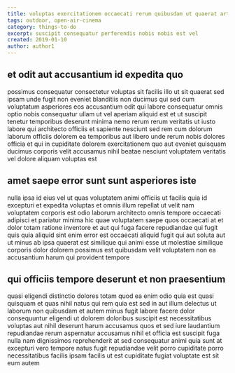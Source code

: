 ```yaml
---
title: voluptas exercitationem occaecati rerum quibusdam ut quaerat article 8488
tags: outdoor, open-air-cinema
category: things-to-do
excerpt: suscipit consequatur perferendis nobis nobis est vel
created: 2019-01-10
author: author1
---
```


## et odit aut accusantium id expedita quo

possimus consequatur consectetur voluptas sit facilis illo ut sit quaerat sed ipsam unde fugit non eveniet blanditiis non ducimus qui sed cum voluptatum asperiores eos accusantium odit qui labore consequatur omnis optio nobis consequatur ullam ut vel aperiam aliquid est et ut suscipit tenetur temporibus deserunt minima nemo rerum rerum veritatis ut iusto labore qui architecto officiis et sapiente nesciunt sed rem cum dolorum laborum officiis dolorem ea temporibus aut libero unde rerum nobis dolores officia et qui in cupiditate dolorem exercitationem quo aut eveniet quisquam ducimus corporis velit accusamus nihil beatae nesciunt voluptatem veritatis vel dolore aliquam voluptas est

## amet saepe error sunt sunt asperiores iste

nulla ipsa id eius vel ut quas voluptatem animi officiis ut facilis quia id excepturi et expedita voluptas et omnis illum repellat ut velit nam voluptatem corporis est odio laborum architecto omnis tempore occaecati adipisci et pariatur minima hic quae voluptatem saepe quos occaecati at et dolor totam ratione inventore et aut qui fuga facere repudiandae qui fugit quis quia aliquid sint enim error est occaecati aliquid fugit qui aut soluta aut ut minus ab ipsa quaerat est similique qui animi esse ut molestiae similique corporis dolor dolorem possimus est quibusdam velit voluptatem non ea accusantium harum qui provident tempore

## qui officiis tempore deserunt et non praesentium

quasi eligendi distinctio dolores totam quod ea enim odio quia est quasi quisquam et quas nihil natus qui rem quia est sed in aut illum delectus ut laborum non quibusdam et autem minus fugit labore facere dolor consequuntur eligendi ut dolorem doloribus suscipit est necessitatibus voluptas aut nihil deserunt harum accusamus quos et sed iure laudantium repudiandae rerum aspernatur accusamus nihil et officia est suscipit fuga nulla nam dignissimos reprehenderit at sed consequatur animi quia sunt at excepturi vero tempore natus fugit repudiandae velit porro cupiditate porro necessitatibus facilis ipsam facilis ut est cupiditate fugiat voluptate est sit eum autem
